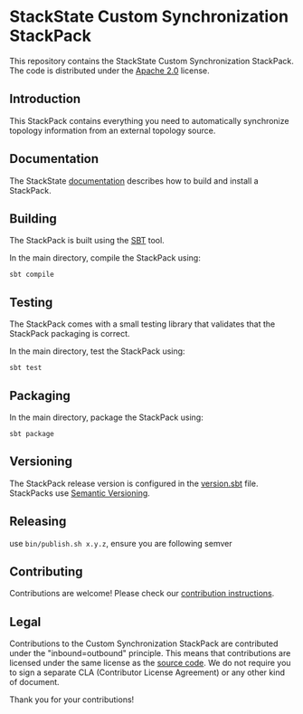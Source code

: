 # StackState Custom Synchronization StackPack

This repository contains the StackState Custom Synchronization StackPack. The code is distributed under the [Apache 2.0](LICENSE.md) license.

## Introduction

This StackPack contains everything you need to automatically synchronize topology information from an external topology source.

## Documentation

The StackState [documentation](https://docs.stackstate.com/develop/creating_stackpacks/) describes how to build and install a StackPack.

## Building

The StackPack is built using the [SBT](https://www.scala-sbt.org/) tool.

In the main directory, compile the StackPack using:

```
sbt compile
```

## Testing

The StackPack comes with a small testing library that validates that the StackPack packaging is correct.

In the main directory, test the StackPack using:

```
sbt test
```

## Packaging

In the main directory, package the StackPack using:

```
sbt package
```

## Versioning

The StackPack release version is configured in the [version.sbt](version.sbt) file. StackPacks use [Semantic Versioning](https://semver.org/).

## Releasing

use `bin/publish.sh x.y.z`, ensure you are following semver

## Contributing

Contributions are welcome! Please check our [contribution instructions](CONTRIBUTING.md).

## Legal

Contributions to the Custom Synchronization StackPack are contributed under the "inbound=outbound" principle. This means
that contributions are licensed under the same license as the [source code](LICENSE.md).
We do not require you to sign a separate CLA (Contributor License Agreement) or any other kind of document.

Thank you for your contributions!
